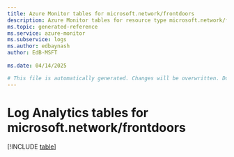 ```yaml
---
title: Azure Monitor tables for microsoft.network/frontdoors
description: Azure Monitor tables for resource type microsoft.network/frontdoors
ms.topic: generated-reference
ms.service: azure-monitor
ms.subservice: logs
ms.author: edbaynash
author: EdB-MSFT
   
ms.date: 04/14/2025

# This file is automatically generated. Changes will be overwritten. Do not change this file directly.
---
```


# Log Analytics tables for microsoft.network/frontdoors  

[!INCLUDE [table](~/reusable-content/ce-skilling/azure/includes/azure-monitor/reference/tables/microsoft-network_frontdoors-include.md)]

